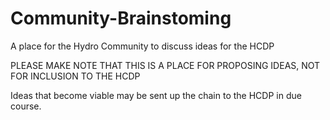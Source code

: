 # Community-Brainstoming
A place for the Hydro Community to discuss ideas for the HCDP

PLEASE MAKE NOTE THAT THIS IS A PLACE FOR PROPOSING IDEAS, NOT FOR INCLUSION TO THE HCDP

Ideas that become viable may be sent up the chain to the HCDP in due course.
